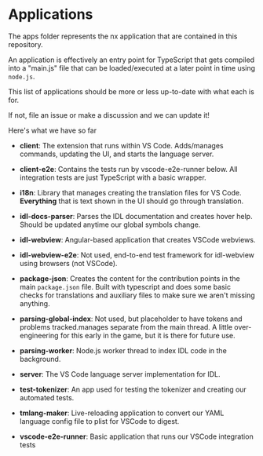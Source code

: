 # Applications

The apps folder represents the nx application that are contained in this repository.

An application is effectively an entry point for TypeScript that gets compiled into a "main.js" file that can be loaded/executed at a later point in time using `node.js`.

This list of applications should be more or less up-to-date with what each is for.

If not, file an issue or make a discussion and we can update it!

Here's what we have so far

- **client**: The extension that runs within VS Code. Adds/manages commands, updating the UI, and starts the language server.

- **client-e2e**: Contains the tests run by vscode-e2e-runner below. All integration tests are just TypeScript with a basic wrapper.

- **i18n**: Library that manages creating the translation files for VS Code. **Everything** that is text shown in the UI should go through translation.

- **idl-docs-parser**: Parses the IDL documentation and creates hover help. Should be updated anytime our global symbols change.

- **idl-webview**: Angular-based application that creates VSCode webviews.

- **idl-webview-e2e**: Not used, end-to-end test framework for idl-webview using browsers (not VSCode).

- **package-json**: Creates the content for the contribution points in the main `package.json` file. Built with typescript and does some basic checks for translations and auxiliary files to make sure we aren't missing anything.

- **parsing-global-index**: Not used, but placeholder to have tokens and problems tracked.manages separate from the main thread. A little over-engineering for this early in the game, but it is there for future use.

- **parsing-worker**: Node.js worker thread to index IDL code in the background.

- **server**: The VS Code language server implementation for IDL.

- **test-tokenizer**: An app used for testing the tokenizer and creating our automated tests.

- **tmlang-maker**: Live-reloading application to convert our YAML language config file to plist for VSCode to digest.

- **vscode-e2e-runner**: Basic application that runs our VSCode integration tests
